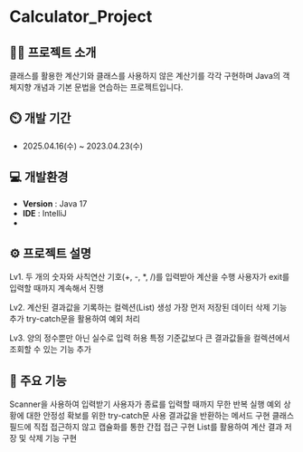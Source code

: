 # Calculator_Project

## 👨‍🏫 프로젝트 소개
클래스를 활용한 계산기와 클래스를 사용하지 않은 계산기를 각각 구현하며 Java의 객체지향 개념과 기본 문법을 연습하는 프로젝트입니다.

## ⏲️ 개발 기간 
- 2025.04.16(수) ~ 2023.04.23(수)


## 💻 개발환경
- **Version** : Java 17
- **IDE** : IntelliJ
- 
## ⚙️ 프로젝트 설명
Lv1.
두 개의 숫자와 사칙연산 기호(+, -, *, /)를 입력받아 계산을 수행
사용자가 exit를 입력할 때까지 계속해서 진행

Lv2.
계산된 결과값을 기록하는 컬렉션(List) 생성
가장 먼저 저장된 데이터 삭제 기능 추가
try-catch문을 활용하여 예외 처리

Lv3.
양의 정수뿐만 아닌 실수로 입력 허용
특정 기준값보다 큰 결과값들을 컬렉션에서 조회할 수 있는 기능 추가

## 📌 주요 기능
Scanner을 사용하여 입력받기
사용자가 종료를 입력할 때까지 무한 반복 실행
예외 상황에 대한 안정성 확보를 위한 try-catch문 사용
결과값을 반환하는 메서드 구현
클래스 필드에 직접 접근하지 않고 캡슐화를 통한 간접 접근 구현
List를 활용하여 계산 결과 저장 및 삭제 기능 구현
